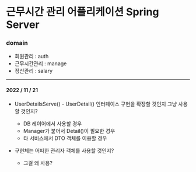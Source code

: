 # 근무시간 관리 어플리케이션 Spring Server

### domain
- 회원관리 : auth
- 근무시간관리 : manage
- 정산관리 : salary

---

#### 2022 / 11 / 21

 - UserDetailsServe() - UserDetail() 인터페이스 구현을 확장할 것인지 그냥 사용할 것인지?
   
   - DB 레이어에서 사용할 경우
   - Manager가 붙어서 Detail()이 필요한 경우
   - 타 서비스에서 DTO 객체를 이용할 경우
 
 - 구현체는 어떠한 관리자 객체를 사용할 것인지?
   - 그걸 왜 사용?
